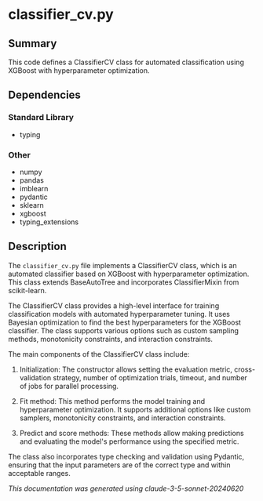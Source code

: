 # classifier_cv.py

## Summary
This code defines a ClassifierCV class for automated classification using XGBoost with hyperparameter optimization.

## Dependencies

### Standard Library
- typing

### Other
- numpy
- pandas
- imblearn
- pydantic
- sklearn
- xgboost
- typing_extensions

## Description

The `classifier_cv.py` file implements a ClassifierCV class, which is an automated classifier based on XGBoost with hyperparameter optimization. This class extends BaseAutoTree and incorporates ClassifierMixin from scikit-learn.

The ClassifierCV class provides a high-level interface for training classification models with automated hyperparameter tuning. It uses Bayesian optimization to find the best hyperparameters for the XGBoost classifier. The class supports various options such as custom sampling methods, monotonicity constraints, and interaction constraints.

The main components of the ClassifierCV class include:

1. Initialization: The constructor allows setting the evaluation metric, cross-validation strategy, number of optimization trials, timeout, and number of jobs for parallel processing.

2. Fit method: This method performs the model training and hyperparameter optimization. It supports additional options like custom samplers, monotonicity constraints, and interaction constraints.

3. Predict and score methods: These methods allow making predictions and evaluating the model's performance using the specified metric.

The class also incorporates type checking and validation using Pydantic, ensuring that the input parameters are of the correct type and within acceptable ranges.

*This documentation was generated using claude-3-5-sonnet-20240620*
